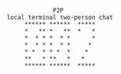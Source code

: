                                                    P2P
                                      local terminal two-person chat
                                           ****** ******  *****
                                           *   ** *   **  *   *
                                           *  * * *  * *      *
                                           *  * * *  * *     * 
                                           * *  * * *  *    *  
                                           **   * **   *   *   
                                           ****** ******  *****
